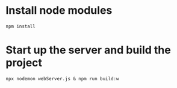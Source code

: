 # Install node modules
``npm install``

# Start up the server and build the project
``npx nodemon webServer.js & npm run build:w``
